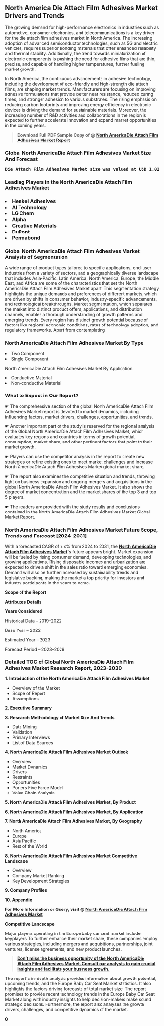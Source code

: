 <p><h2>North America Die Attach Film Adhesives Market Drivers and Trends</h2><p>The growing demand for high-performance electronics in industries such as automotive, consumer electronics, and telecommunications is a key driver for the die attach film adhesives market in North America. The increasing adoption of advanced semiconductor technologies, such as 5G and electric vehicles, requires superior bonding materials that offer enhanced reliability and thermal stability. Additionally, the trend towards miniaturization of electronic components is pushing the need for adhesive films that are thin, precise, and capable of handling higher temperatures, further fueling market growth.</p><p>In North America, the continuous advancements in adhesive technology, including the development of eco-friendly and high-strength die attach films, are shaping market trends. Manufacturers are focusing on improving adhesive formulations that provide better heat resistance, reduced curing times, and stronger adhesion to various substrates. The rising emphasis on reducing carbon footprints and improving energy efficiency in electronic devices is driving the demand for sustainable materials. Moreover, the increasing number of R&D activities and collaborations in the region is expected to further accelerate innovation and expand market opportunities in the coming years.</p></p><blockquote id="" class=""><strong>Download Full PDF Sample Copy of @&nbsp;<a href="https://www.verifiedmarketreports.com/download-sample/?rid=638176&utm_source=GitHub-Jan&utm_medium=262" target="_blank">North AmericaDie Attach Film Adhesives Market Report</a>&nbsp;&nbsp;</strong></blockquote><h3 id="" class=""><strong>Global&nbsp;North AmericaDie Attach Film Adhesives Market Size And Forecast</strong></h3><pre class="reader-text-block__code-block"><strong>Die Attach Film Adhesives Market size was valued at USD 1.02 Billion in 2022 and is projected to reach USD 1.73 Billion by 2030, growing at a CAGR of 7.00% from 2024 to 2030.</strong></pre><h3 id="" class="">Leading Players in the&nbsp;North AmericaDie Attach Film Adhesives Market</h3><h3 class=""></Li><Li>Henkel Adhesives</Li><Li> AI Technology</Li><Li> LG Chem</Li><Li> Alpha</Li><Li> Creative Materials</Li><Li> DuPont</Li><Li> Permabond</h3><h3 id="" class="">Global&nbsp;North AmericaDie Attach Film Adhesives Market Analysis of Segmentation</h3><p id="" class="">A wide range of product types tailored to specific applications, end-user industries from a variety of sectors, and a geographically diverse landscape that includes Asia-Pacific, Latin America, North America, Europe, the Middle East, and Africa are some of the characteristics that set the North AmericaDie Attach Film Adhesives Market apart. This segmentation strategy highlights the unique demands and preferences of different markets, which are driven by shifts in consumer behavior, industry-specific advancements, and technological breakthroughs. Market segmentation, which separates the market into distinct product offers, applications, and distribution channels, enables a thorough understanding of growth patterns and emerging trends. Every region has distinct growth potential because of factors like regional economic conditions, rates of technology adoption, and regulatory frameworks. Apart from contemplating</p><h3 id="" class="">North AmericaDie Attach Film Adhesives Market&nbsp;By Type</h3><p></Li><Li>Two Component</Li><Li> Single Component</p><div class="" data-test-id=""><p>North AmericaDie Attach Film Adhesives Market&nbsp;By Application</p></div><p class=""></Li><Li>Conductive Material</Li><Li> Non-conductive Material</p><div class="" data-test-id=""><h3><span class="">What to Expect in Our Report?</span></h3></div><div class="" data-test-id=""><p><span class="">☛ The comprehensive section of the global North AmericaDie Attach Film Adhesives Market report is devoted to market dynamics, including influencing factors, market drivers, challenges, opportunities, and trends.</span></p></div><div class="" data-test-id=""><p><span class="">☛ Another important part of the study is reserved for the regional analysis of the Global North AmericaDie Attach Film Adhesives Market, which evaluates key regions and countries in terms of growth potential, consumption, market share, and other pertinent factors that point to their market growth.</span></p></div><div class="" data-test-id=""><p><span class="">☛ Players can use the competitor analysis in the report to create new strategies or refine existing ones to meet market challenges and increase North AmericaDie Attach Film Adhesives Market global market share.</span></p></div><div class="" data-test-id=""><p><span class="">☛ The report also examines the competitive situation and trends, throwing light on business expansion and ongoing mergers and acquisitions in the global North AmericaDie Attach Film Adhesives Market. It also shows the degree of market concentration and the market shares of the top 3 and top 5 players.</span></p></div><div class="" data-test-id=""><p><span class="">☛ The readers are provided with the study results and conclusions contained in the North AmericaDie Attach Film Adhesives Market Global Market Report.</span></p></div><div class="" data-test-id=""><h3><span class="">North AmericaDie Attach Film Adhesives Market Future Scope, Trends and Forecast [2024-2031]</span></h3></div><div class="" data-test-id=""><p><span class="">With a forecasted CAGR of x.x% from 2024 to 2031, the <strong><a href="https://www.verifiedmarketreports.com/download-sample/?rid=638176&utm_source=GitHub-Jan&utm_medium=262" target="_blank">North AmericaDie Attach Film Adhesives Market</a>'</strong>s future appears bright. Market expansion will be fueled by rising consumer demand, developing technologies, and growing applications. Rising disposable incomes and urbanization are expected to drive a shift in the sales ratio toward emerging economies. Demand will also be further increased by sustainability trends and legislative backing, making the market a top priority for investors and industry participants in the years to come.</span></p><p id="ember66" class="ember-view reader-text-block__paragraph"><strong>Scope of the Report</strong></p><p id="ember67" class="ember-view reader-text-block__paragraph"><strong>Attributes Details</strong></p><p id="ember68" class="ember-view reader-text-block__paragraph"><strong>Years Considered</strong></p><p id="ember69" class="ember-view reader-text-block__paragraph">Historical Data &ndash; 2019&ndash;2022</p><p id="ember70" class="ember-view reader-text-block__paragraph">Base Year &ndash; 2022</p><p id="ember71" class="ember-view reader-text-block__paragraph">Estimated Year &ndash; 2023</p><p id="ember72" class="ember-view reader-text-block__paragraph">Forecast Period &ndash; 2023&ndash;2029</p></div><h3 id="" class="">Detailed TOC of Global North AmericaDie Attach Film Adhesives Market Research Report, 2023-2030</h3><p id="" class=""><strong>1. Introduction of the North AmericaDie Attach Film Adhesives Market</strong></p><ul><li>Overview of the Market</li><li>Scope of Report</li><li>Assumptions</li></ul><p id="" class=""><strong>2. Executive Summary</strong></p><p id="" class=""><strong>3. Research Methodology of Market Size And Trends</strong></p><ul><li>Data Mining</li><li>Validation</li><li>Primary Interviews</li><li>List of Data Sources</li></ul><p id="" class=""><strong>4. North AmericaDie Attach Film Adhesives Market Outlook</strong></p><ul><li>Overview</li><li>Market Dynamics</li><li>Drivers</li><li>Restraints</li><li>Opportunities</li><li>Porters Five Force Model</li><li>Value Chain Analysis</li></ul><p id="" class=""><strong>5. North AmericaDie Attach Film Adhesives Market, By Product</strong></p><p id="" class=""><strong>6. North AmericaDie Attach Film Adhesives Market, By Application</strong></p><p id="" class=""><strong>7. North AmericaDie Attach Film Adhesives Market, By Geography</strong></p><ul><li>North America</li><li>Europe</li><li>Asia Pacific</li><li>Rest of the World</li></ul><p id="" class=""><strong>8. North AmericaDie Attach Film Adhesives Market Competitive Landscape</strong></p><ul><li>Overview</li><li>Company Market Ranking</li><li>Key Development Strategies</li></ul><p id="" class=""><strong>9. Company Profiles</strong></p><p id="" class=""><strong>10. Appendix</strong></p><p><strong>For More Information or Query, visit&nbsp;@ <a href="https://www.verifiedmarketreports.com/product/die-attach-film-adhesives-market/" target="_blank">North AmericaDie Attach Film Adhesives Market</a></strong></p><p id="ember61" class="ember-view reader-text-block__paragraph"><strong>Competitive Landscape</strong></p><p id="ember62" class="ember-view reader-text-block__paragraph">Major players operating in the Europe baby car seat market include keyplayers To further enhance their market share, these companies employ various strategies, including mergers and acquisitions, partnerships, joint ventures, license agreements, and new product launches.</p><blockquote id="ember63" class="ember-view reader-text-block__blockquote"><strong><a href="https://www.verifiedmarketreports.com/download-sample/?rid=638176&utm_source=GitHub-Jan&utm_medium=262" target="_blank">Don&rsquo;t miss the business opportunity of the North AmericaDie Attach Film Adhesives Market. Consult our analysts to gain crucial insights and facilitate your business growth.</a></strong></blockquote><p id="ember64" class="ember-view reader-text-block__paragraph">The report's in-depth analysis provides information about growth potential, upcoming trends, and the Europe Baby Car Seat Market statistics. It also highlights the factors driving forecasts of total market size. The report promises to provide recent technology trends in the Europe Baby Car Seat Market along with industry insights to help decision-makers make sound strategic decisions. Furthermore, the report also analyses the growth drivers, challenges, and competitive dynamics of the market.</p><p class="ember-view reader-text-block__paragraph"><strong>0</strong></p>
